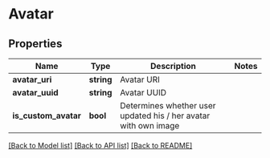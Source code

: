 # Avatar

## Properties
Name | Type | Description | Notes
------------ | ------------- | ------------- | -------------
**avatar_uri** | **string** | Avatar URI | 
**avatar_uuid** | **string** | Avatar UUID | 
**is_custom_avatar** | **bool** | Determines whether user updated his / her avatar with own image | 

[[Back to Model list]](../README.md#documentation-for-models) [[Back to API list]](../README.md#documentation-for-api-endpoints) [[Back to README]](../README.md)


